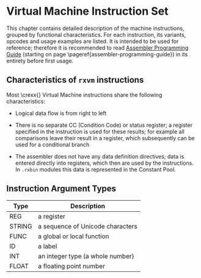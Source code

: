 # Virtual Machine Instruction Set

This chapter contains detailed description of the machine instructions, grouped by functional characteristics. For each instruction, its variants, opcodes and usage examples are listed. It is intended to be used for reference; therefore it is recommended to read [Assembler Programming Guide](#assembler-programming-guide) (starting on page \pageref{assembler-programming-guide}) in its entirety before first usage.

## Characteristics of `rxvm` instructions

Most \crexx{} Virtual Machine instructions share the following
characteristics:

- Logical data flow is from right to left
  
- There is no separate CC (Condition Code) or status register; a
    register specified in the instruction is used for these results;
    for example all comparisons leave their result in a register, which
    subsequently can be used for a conditional branch
    
- The assembler does not have any data definition directives; data is entered directly into registers,
  which then are used by the instructions. In `.rxbin` modules this data is represented in the Constant Pool. 

## Instruction Argument Types

|Type | Description |
|------|------------------------------------|
|REG| a register|
|STRING| a sequence of Unicode characters|
|FUNC| a global or local function|
|ID| a label|
|INT| an integer type (a whole number)|
|FLOAT| a floating point number|


